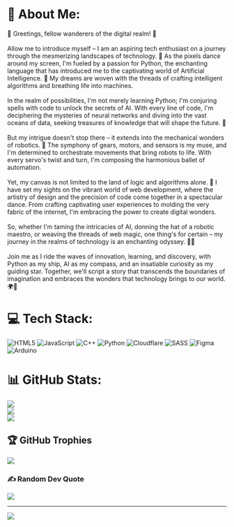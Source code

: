 # 💫 About Me:
👋 Greetings, fellow wanderers of the digital realm! 🌟<br><br>Allow me to introduce myself – I am an aspiring tech enthusiast on a journey through the mesmerizing landscapes of technology. 🚀 As the pixels dance around my screen, I'm fueled by a passion for Python, the enchanting language that has introduced me to the captivating world of Artificial Intelligence. 🐍 My dreams are woven with the threads of crafting intelligent algorithms and breathing life into machines.<br><br>In the realm of possibilities, I'm not merely learning Python; I'm conjuring spells with code to unlock the secrets of AI. With every line of code, I'm deciphering the mysteries of neural networks and diving into the vast oceans of data, seeking treasures of knowledge that will shape the future. 🌌<br><br>But my intrigue doesn't stop there – it extends into the mechanical wonders of robotics. 🤖 The symphony of gears, motors, and sensors is my muse, and I'm determined to orchestrate movements that bring robots to life. With every servo's twist and turn, I'm composing the harmonious ballet of automation.<br><br>Yet, my canvas is not limited to the land of logic and algorithms alone. 🎨 I have set my sights on the vibrant world of web development, where the artistry of design and the precision of code come together in a spectacular dance. From crafting captivating user experiences to molding the very fabric of the internet, I'm embracing the power to create digital wonders.<br><br>So, whether I'm taming the intricacies of AI, donning the hat of a robotic maestro, or weaving the threads of web magic, one thing's for certain – my journey in the realms of technology is an enchanting odyssey. 🌌🔮<br><br>Join me as I ride the waves of innovation, learning, and discovery, with Python as my ship, AI as my compass, and an insatiable curiosity as my guiding star. Together, we'll script a story that transcends the boundaries of imagination and embraces the wonders that technology brings to our world. 🌍🔬


# 💻 Tech Stack:
![HTML5](https://img.shields.io/badge/html5-%23E34F26.svg?style=plastic&logo=html5&logoColor=white) ![JavaScript](https://img.shields.io/badge/javascript-%23323330.svg?style=plastic&logo=javascript&logoColor=%23F7DF1E) ![C++](https://img.shields.io/badge/c++-%2300599C.svg?style=plastic&logo=c%2B%2B&logoColor=white) ![Python](https://img.shields.io/badge/python-3670A0?style=plastic&logo=python&logoColor=ffdd54) ![Cloudflare](https://img.shields.io/badge/Cloudflare-F38020?style=plastic&logo=Cloudflare&logoColor=white) ![SASS](https://img.shields.io/badge/SASS-hotpink.svg?style=plastic&logo=SASS&logoColor=white) 	![Figma](https://img.shields.io/badge/figma-%23F24E1E.svg?style=plastic&logo=figma&logoColor=white) ![Arduino](https://img.shields.io/badge/-Arduino-00979D?style=plastic&logo=Arduino&logoColor=white)
# 📊 GitHub Stats:
![](https://github-readme-stats.vercel.app/api?username=Ame3r&theme=great-gatsby&hide_border=false&include_all_commits=false&count_private=false)<br/>
![](https://github-readme-streak-stats.herokuapp.com/?user=Ame3r&theme=great-gatsby&hide_border=false)<br/>
![](https://github-readme-stats.vercel.app/api/top-langs/?username=Ame3r&theme=great-gatsby&hide_border=false&include_all_commits=false&count_private=false&layout=compact)

## 🏆 GitHub Trophies
![](https://github-profile-trophy.vercel.app/?username=Ame3r&theme=radical&no-frame=false&no-bg=true&margin-w=4)

### ✍️ Random Dev Quote
![](https://quotes-github-readme.vercel.app/api?type=horizontal&theme=gruvbox)


---
[![](https://visitcount.itsvg.in/api?id=Ame3r&icon=2&color=9)](https://visitcount.itsvg.in)

<!-- Proudly created with GPRM ( https://gprm.itsvg.in ) -->
